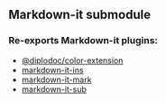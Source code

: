 ## Markdown-it submodule

### Re-exports Markdown-it plugins:

- [@diplodoc/color-extension](https://github.com/diplodoc-platform/color-extension)
- [markdown-it-ins](https://github.com/markdown-it/markdown-it-ins)
- [markdown-it-mark](https://github.com/markdown-it/markdown-it-mark)
- [markdown-it-sub](https://github.com/markdown-it/markdown-it-sub)
